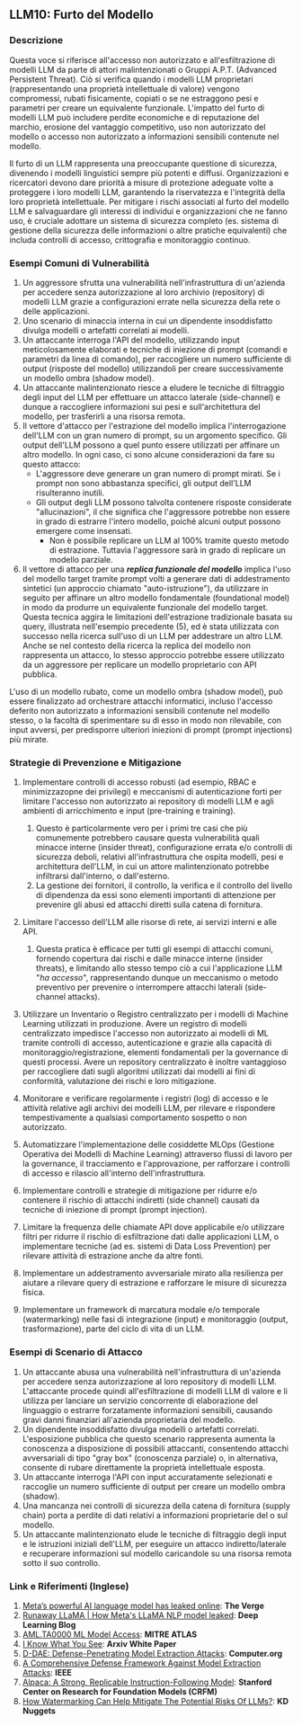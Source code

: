 ## LLM10: Furto del Modello

### Descrizione

Questa voce si riferisce all'accesso non autorizzato e all'esfiltrazione di modelli LLM da parte di attori malintenzionati o Gruppi A.P.T. (Advanced Persistent Threat). Ciò si verifica quando i modelli LLM proprietari (rappresentando una proprietà intellettuale di valore) vengono compromessi, rubati fisicamente, copiati o se ne estraggono pesi e parametri per creare un equivalente funzionale. L'impatto del furto di modelli LLM può includere perdite economiche e di reputazione del marchio, erosione del vantaggio competitivo, uso non autorizzato del modello o accesso non autorizzato a informazioni sensibili contenute nel modello.

Il furto di un LLM rappresenta una preoccupante questione di sicurezza, divenendo i modelli linguistici sempre più potenti e diffusi. Organizzazioni e ricercatori devono dare priorità a misure di protezione adeguate volte a proteggere i loro modelli LLM, garantendo la riservatezza e l'integrità della loro proprietà intellettuale. Per mitigare i rischi associati al furto del modello LLM e salvaguardare gli interessi di individui e organizzazioni che ne fanno uso, è cruciale adottare un sistema di sicurezza completo (es. sistema di gestione della sicurezza delle informazioni o altre pratiche equivalenti) che includa controlli di accesso, crittografia e monitoraggio continuo.

### Esempi Comuni di Vulnerabilità

1. Un aggressore sfrutta una vulnerabilità nell'infrastruttura di un'azienda per accedere senza autorizzazione al loro archivio (repository) di modelli LLM grazie a configurazioni errate nella sicurezza della rete o delle applicazioni.
2. Uno scenario di minaccia interna in cui un dipendente insoddisfatto divulga modelli o artefatti correlati ai modelli.
3. Un attaccante interroga l'API del modello, utilizzando input meticolosamente elaborati e tecniche di iniezione di prompt (comandi e parametri da linea di comando), per raccogliere un numero sufficiente di output (risposte del modello) utilizzandoli per creare successivamente un modello ombra (shadow model).
4. Un attaccante malintenzionato riesce a eludere le tecniche di filtraggio degli input del LLM per effettuare un attacco laterale (side-channel) e dunque a raccogliere informazioni sui pesi e sull'architettura del modello, per trasferirli a una risorsa remota.
5. Il vettore d'attacco per l'estrazione del modello implica l'interrogazione dell'LLM con un gran numero di prompt, su un argomento specifico. Gli output dell'LLM possono a quel punto essere utilizzati per affinare un altro modello. In ogni caso, ci sono alcune considerazioni da fare su questo attacco:
   - L'aggressore deve generare un gran numero di prompt mirati. Se i prompt non sono abbastanza specifici, gli output dell'LLM risulteranno inutili.
   - Gli output degli LLM possono talvolta contenere risposte considerate "allucinazioni", il che significa che l'aggressore potrebbe non essere in grado di estrarre l'intero modello, poiché alcuni output possono emergere come insensati.
      - Non è possibile replicare un LLM al 100% tramite questo metodo di estrazione. Tuttavia l'aggressore sarà in grado di replicare un modello parziale.
6. Il vettore di attacco per una **_replica funzionale del modello_** implica l'uso del modello target tramite prompt volti a generare dati di addestramento sintetici (un approccio chiamato "auto-istruzione"), da utilizzare in seguito per affinare un altro modello fondamentale (foundational model) in modo da produrre un equivalente funzionale del modello target. Questa tecnica aggira le limitazioni dell'estrazione tradizionale basata su query, illustrata nell'esempio precedente (5), ed è stata utilizzata con successo nella ricerca sull'uso di un LLM per addestrare un altro LLM. Anche se nel contesto della ricerca la replica del modello non rappresenta un attacco, lo stesso approccio potrebbe essere utilizzato da un aggressore per replicare un modello proprietario con API pubblica.

L'uso di un modello rubato, come un modello ombra (shadow model), può essere finalizzato ad orchestrare attacchi informatici, incluso l'accesso deferito non autorizzato a informazioni sensibili contenute nel modello stesso, o la facoltà di sperimentare su di esso in modo non rilevabile, con input avversi, per predisporre ulteriori iniezioni di prompt (prompt injections) più mirate.

### Strategie di Prevenzione e Mitigazione

1. Implementare controlli di accesso robusti (ad esempio, RBAC e minimizzazopne dei privilegi) e meccanismi di autenticazione forti per limitare l'accesso non autorizzato ai repository di modelli LLM e agli ambienti di arricchimento e input (pre-training e training).
   1. Questo è particolarmente vero per i primi tre casi che più comunemente potrebbero causare questa vulnerabilità quali minacce interne (insider threat), configurazione errata e/o controlli di sicurezza deboli, relativi all'infrastruttura che ospita modelli, pesi e architettura dell'LLM, in cui un attore malintenzionato potrebbe infiltrarsi dall'interno, o dall'esterno.
   2. La gestione dei fornitori, il controllo, la verifica e il controllo del livello di dipendenza da essi sono elementi importanti di attenzione per prevenire gli abusi ed attacchi diretti sulla catena di fornitura.
2. Limitare l'accesso dell'LLM alle risorse di rete, ai servizi interni e alle API.
   1. Questa pratica è efficace per tutti gli esempi di attacchi comuni, fornendo copertura dai rischi e dalle minacce interne (insider threats), e limitando allo stesso tempo ciò a cui l'applicazione LLM "_ha accesso_", rappresentando dunque un meccanismo o metodo preventivo per prevenire o interrompere attacchi laterali (side-channel attacks).
3. Utilizzare un Inventario o Registro centralizzato per i modelli di Machine Learning utilizzati in produzione. Avere un registro di modelli centralizzato impedisce l'accesso non autorizzato ai modelli di ML tramite controlli di accesso, autenticazione e grazie alla capacità di monitoraggio/registrazione, elementi fondamentali per la governance di questi processi. Avere un repository centralizzato è inoltre vantaggioso per raccogliere dati sugli algoritmi utilizzati dai modelli ai fini di conformità, valutazione dei rischi e loro mitigazione.
4. Monitorare e verificare regolarmente i registri (log) di accesso e le attività relative agli archivi dei modelli LLM, per rilevare e rispondere tempestivamente a qualsiasi comportamento sospetto o non autorizzato.
5. Automatizzare l'implementazione delle cosiddette MLOps (Gestione Operativa dei Modelli di Machine Learning) attraverso flussi di lavoro per la governance, il tracciamento e l'approvazione, per rafforzare i controlli di accesso e rilascio all'interno dell'infrastruttura.

6. Implementare controlli e strategie di mitigazione per ridurre e/o contenere il rischio di attacchi indiretti (side channel) causati da tecniche di iniezione di prompt (prompt injection).

7. Limitare la frequenza delle chiamate API dove applicabile e/o utilizzare filtri per ridurre il rischio di esfiltrazione dati dalle applicazioni LLM, o implementare tecniche (ad es. sistemi di Data Loss Prevention) per rilevare attività di estrazione anche da altre fonti.
8. Implementare un addestramento avversariale mirato alla resilienza per aiutare a rilevare query di estrazione e rafforzare le misure di sicurezza fisica.
9. Implementare un framework di marcatura modale e/o temporale (watermarking) nelle fasi di integrazione (input) e monitoraggio (output, trasformazione), parte del ciclo di vita di un LLM.

### Esempi di Scenario di Attacco

1. Un attaccante abusa una vulnerabilità nell'infrastruttura di un'azienda per accedere senza autorizzazione al loro repository di modelli LLM. L'attaccante procede quindi all'esfiltrazione di modelli LLM di valore e li utilizza per lanciare un servizio concorrente di elaborazione del linguaggio o estrarre forzatamente informazioni sensibili, causando gravi danni finanziari all'azienda proprietaria del modello.
2. Un dipendente insoddisfatto divulga modelli o artefatti correlati. L'esposizione pubblica che questo scenario rappresenta aumenta la conoscenza a disposizione di possibili attaccanti, consentendo attacchi avversariali di tipo "gray box" (conoscenza parziale) o, in alternativa, consente di rubare direttamente la proprietà intellettuale esposta.
3. Un attaccante interroga l'API con input accuratamente selezionati e raccoglie un numero sufficiente di output per creare un modello ombra (shadow).
4. Una mancanza nei controlli di sicurezza della catena di fornitura (supply chain) porta a perdite di dati relativi a informazioni proprietarie del o sul modello.
5. Un attaccante malintenzionato elude le tecniche di filtraggio degli input e le istruzioni iniziali dell'LLM, per eseguire un attacco indiretto/laterale e recuperare informazioni sul modello caricandole su una risorsa remota sotto il suo controllo.

### Link e Riferimenti (Inglese)

1. [Meta’s powerful AI language model has leaked online](https://www.theverge.com/2023/3/8/23629362/meta-ai-language-model-llama-leak-online-misuse): **The Verge**
2. [Runaway LLaMA | How Meta's LLaMA NLP model leaked](https://www.deeplearning.ai/the-batch/how-metas-llama-nlp-model-leaked/): **Deep Learning Blog**
3. [AML.TA0000 ML Model Access](https://atlas.mitre.org/tactics/AML.TA0000): **MITRE ATLAS**
4. [I Know What You See](https://arxiv.org/pdf/1803.05847.pdf): **Arxiv White Paper**
5. [D-DAE: Defense-Penetrating Model Extraction Attacks](https://www.computer.org/csdl/proceedings-article/sp/2023/933600a432/1He7YbsiH4c): **Computer.org**
6. [A Comprehensive Defense Framework Against Model Extraction Attacks](https://ieeexplore.ieee.org/document/10080996): **IEEE**
7. [Alpaca: A Strong, Replicable Instruction-Following Model](https://crfm.stanford.edu/2023/03/13/alpaca.html): **Stanford Center on Research for Foundation Models (CRFM)**
8. [How Watermarking Can Help Mitigate The Potential Risks Of LLMs?](https://www.kdnuggets.com/2023/03/watermarking-help-mitigate-potential-risks-llms.html): **KD Nuggets**
